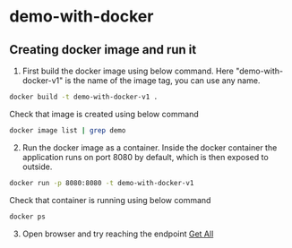 # demo-with-docker

## Creating docker image and run it

1. First build the docker image using below command.
Here "demo-with-docker-v1" is the name of the image tag, you can use any name.

```bash
docker build -t demo-with-docker-v1 .
```

Check that image is created using below command

```bash
docker image list | grep demo
```

2. Run the docker image as a container. Inside the docker container the application runs on port 8080 by default, which is then
exposed to outside.

```bash
docker run -p 8080:8080 -t demo-with-docker-v1
```

Check that container is running using below command

```bash
docker ps
```


3. Open browser and try reaching the endpoint [Get All](http://localhost:8080/api/v1/getAll)